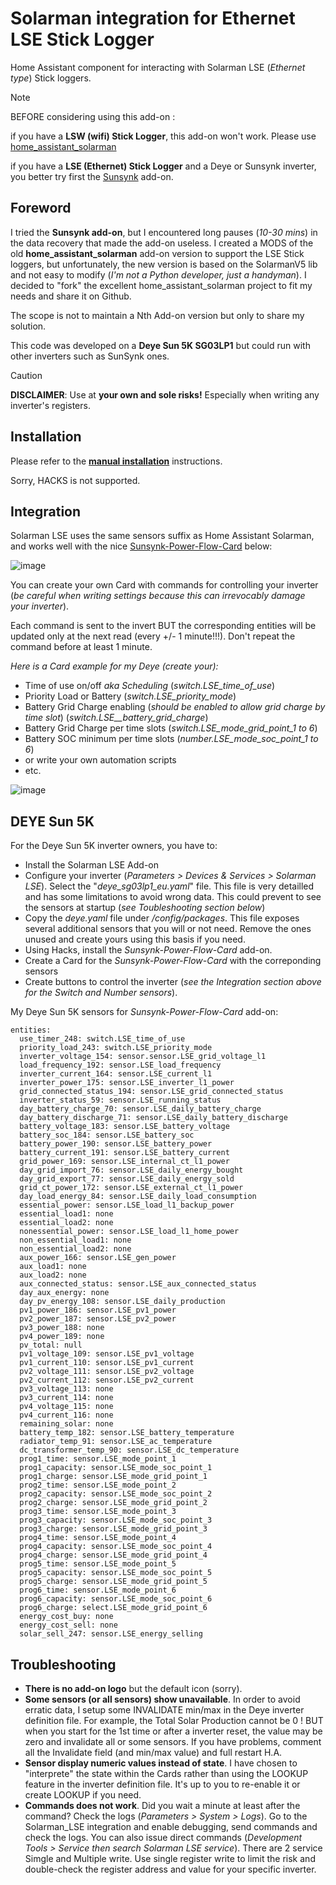 # Solarman integration for Ethernet LSE Stick Logger
Home Assistant component for interacting with Solarman LSE (_Ethernet type_) Stick loggers. 

> [!NOTE]
> BEFORE considering using this add-on :
> 
> if you have a **LSW (wifi) Stick Logger**, this add-on won't work. Please use [home_assistant_solarman](https://github.com/StephanJoubert/home_assistant_solarman)
>
> if you have a **LSE (Ethernet) Stick Logger** and a Deye or Sunsynk inverter, you better try first the [Sunsynk](https://github.com/kellerza/sunsynk) add-on.  

## Foreword
I tried the **Sunsynk add-on**, but I encountered long pauses (*10-30 mins*) in the data recovery that made the add-on useless.
I created a MODS of the old **home_assistant_solarman** add-on version to support the LSE Stick loggers, but unfortunately, the new version is based on the SolarmanV5 lib and not easy to modify (*I'm not a Python developer,  just a handyman*). I decided to "fork" the excellent home_assistant_solarman project to fit my needs and share it on Github.

The scope is not to maintain a Nth Add-on version but only to share my solution.

This code was developed on a **Deye Sun 5K SG03LP1** but could run with other inverters such as SunSynk ones.
> [!CAUTION]
> 
> **DISCLAIMER**: Use at **your own and sole risks!** Especially when writing any inverter's registers.

## Installation
Please refer to the [**manual installation**](/custom_components/solarman_lse/README.md) instructions.

Sorry, HACKS is not supported.

## Integration
Solarman LSE uses the same sensors suffix as Home Assistant Solarman, and works well with the nice [Sunsynk-Power-Flow-Card](https://github.com/slipx06/sunsynk-power-flow-card) below:

![image](/docs/images/sunsynk-power-card.jpg)

You can create your own Card with commands for controlling your inverter (*be careful when writing settings because this can irrevocably damage your inverter*).

Each command is sent to the invert BUT the corresponding entities will be updated only at the next read (every +/- 1 minute!!!). Don't repeat the command before at least 1 minute.

*Here is a Card example for my Deye (create your):*
- Time of use on/off *aka Scheduling* (*switch.LSE_time_of_use*)
- Priority Load or Battery  (*switch.LSE_priority_mode*)
- Battery Grid Charge enabling (*should be enabled to allow grid charge by time slot*) (*switch.LSE__battery_grid_charge*)
- Battery Grid Charge per time slots  (*switch.LSE_mode_grid_point_1 to 6*)
- Battery SOC minimum per time slots  (*number.LSE_mode_soc_point_1 to 6*)
- or write your own automation scripts  
- etc.

![image](/docs/images/schedule.jpg)


## DEYE Sun 5K
For the Deye Sun 5K inverter owners, you have to:
- Install the Solarman LSE Add-on
- Configure your inverter (*Parameters > Devices & Services > Solarman LSE*). Select the "*deye_sg03lp1_eu.yaml*" file. This file is very detailled and has some limitations to avoid wrong data. This could prevent to see the sensors at startup (*see Toubleshooting section below*)
- Copy the *deye.yaml* file under */config/packages*. This file exposes several additional sensors that you will or not need. Remove the ones unused and create yours using this basis if you need.
- Using Hacks, install the *Sunsynk-Power-Flow-Card* add-on.
- Create a Card for the *Sunsynk-Power-Flow-Card* with the correponding sensors
- Create buttons to control the inverter (*see the Integration section above for the Switch and Number sensors*).

My Deye Sun 5K sensors for *Sunsynk-Power-Flow-Card* add-on:
```
entities:
  use_timer_248: switch.LSE_time_of_use
  priority_load_243: switch.LSE_priority_mode
  inverter_voltage_154: sensor.sensor.LSE_grid_voltage_l1
  load_frequency_192: sensor.LSE_load_frequency
  inverter_current_164: sensor.LSE_current_l1
  inverter_power_175: sensor.LSE_inverter_l1_power
  grid_connected_status_194: sensor.LSE_grid_connected_status
  inverter_status_59: sensor.LSE_running_status
  day_battery_charge_70: sensor.LSE_daily_battery_charge
  day_battery_discharge_71: sensor.LSE_daily_battery_discharge
  battery_voltage_183: sensor.LSE_battery_voltage
  battery_soc_184: sensor.LSE_battery_soc
  battery_power_190: sensor.LSE_battery_power
  battery_current_191: sensor.LSE_battery_current
  grid_power_169: sensor.LSE_internal_ct_l1_power
  day_grid_import_76: sensor.LSE_daily_energy_bought
  day_grid_export_77: sensor.LSE_daily_energy_sold
  grid_ct_power_172: sensor.LSE_external_ct_l1_power
  day_load_energy_84: sensor.LSE_daily_load_consumption
  essential_power: sensor.LSE_load_l1_backup_power
  essential_load1: none
  essential_load2: none
  nonessential_power: sensor.LSE_load_l1_home_power
  non_essential_load1: none
  non_essential_load2: none
  aux_power_166: sensor.LSE_gen_power
  aux_load1: none
  aux_load2: none
  aux_connected_status: sensor.LSE_aux_connected_status
  day_aux_energy: none
  day_pv_energy_108: sensor.LSE_daily_production
  pv1_power_186: sensor.LSE_pv1_power
  pv2_power_187: sensor.LSE_pv2_power
  pv3_power_188: none
  pv4_power_189: none
  pv_total: null
  pv1_voltage_109: sensor.LSE_pv1_voltage
  pv1_current_110: sensor.LSE_pv1_current
  pv2_voltage_111: sensor.LSE_pv2_voltage
  pv2_current_112: sensor.LSE_pv2_current
  pv3_voltage_113: none
  pv3_current_114: none
  pv4_voltage_115: none
  pv4_current_116: none
  remaining_solar: none
  battery_temp_182: sensor.LSE_battery_temperature
  radiator_temp_91: sensor.LSE_ac_temperature
  dc_transformer_temp_90: sensor.LSE_dc_temperature
  prog1_time: sensor.LSE_mode_point_1
  prog1_capacity: sensor.LSE_mode_soc_point_1
  prog1_charge: sensor.LSE_mode_grid_point_1
  prog2_time: sensor.LSE_mode_point_2
  prog2_capacity: sensor.LSE_mode_soc_point_2
  prog2_charge: sensor.LSE_mode_grid_point_2
  prog3_time: sensor.LSE_mode_point_3
  prog3_capacity: sensor.LSE_mode_soc_point_3
  prog3_charge: sensor.LSE_mode_grid_point_3
  prog4_time: sensor.LSE_mode_point_4
  prog4_capacity: sensor.LSE_mode_soc_point_4
  prog4_charge: sensor.LSE_mode_grid_point_4
  prog5_time: sensor.LSE_mode_point_5
  prog5_capacity: sensor.LSE_mode_soc_point_5
  prog5_charge: sensor.LSE_mode_grid_point_5
  prog6_time: sensor.LSE_mode_point_6
  prog6_capacity: sensor.LSE_mode_soc_point_6
  prog6_charge: select.LSE_mode_grid_point_6
  energy_cost_buy: none
  energy_cost_sell: none
  solar_sell_247: sensor.LSE_energy_selling
```

## Troubleshooting
- **There is no add-on logo** but the default icon (sorry).
- **Some sensors (or all sensors) show unavailable**. In order to avoid erratic data, I setup some INVALIDATE min/max in the Deye inverter definition file. For example, the Total Solar Production cannot be 0 ! BUT when you start for the 1st time or after a inverter reset, the value may be zero and invalidate all or some sensors. If you have problems, comment all the Invalidate field (and min/max value) and full restart H.A.
- **Sensor display numeric values instead of state**. I have chosen to "interprete" the state within the Cards rather than using the LOOKUP feature in the inverter definition file. It's up to you to re-enable it or create LOOKUP if you need.
- **Commands does not work**. Did you wait a minute at least after the command? Check the logs (*Parameters > System > Logs*). Go to the Solarman_LSE integration and enable debugging, send commands and check the logs. You can also issue direct commands (*Development Tools > Service then search Solarman LSE service*). There are 2 service Simgle and Multiple write. Use single register write to limit the risk and double-check the register address and value for your specific inverter.


